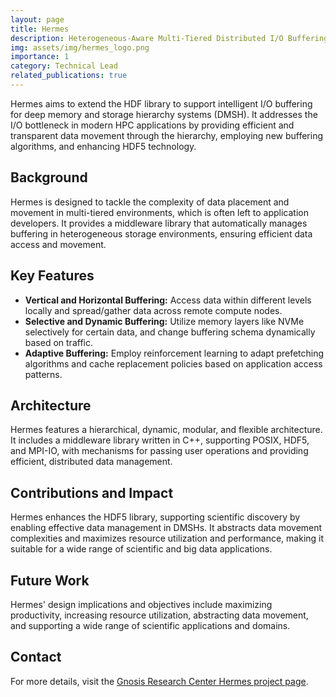 ```yaml
---
layout: page
title: Hermes 
description: Heterogeneous-Aware Multi-Tiered Distributed I/O Buffering System
img: assets/img/hermes_logo.png
importance: 1
category: Technical Lead
related_publications: true
---
```


Hermes aims to extend the HDF library to support intelligent I/O buffering for deep memory and storage hierarchy systems (DMSH). It addresses the I/O bottleneck in modern HPC applications by providing efficient and transparent data movement through the hierarchy, employing new buffering algorithms, and enhancing HDF5 technology.

## Background
Hermes is designed to tackle the complexity of data placement and movement in multi-tiered environments, which is often left to application developers. It provides a middleware library that automatically manages buffering in heterogeneous storage environments, ensuring efficient data access and movement.

## Key Features
- **Vertical and Horizontal Buffering:** Access data within different levels locally and spread/gather data across remote compute nodes.
- **Selective and Dynamic Buffering:** Utilize memory layers like NVMe selectively for certain data, and change buffering schema dynamically based on traffic.
- **Adaptive Buffering:** Employ reinforcement learning to adapt prefetching algorithms and cache replacement policies based on application access patterns.

## Architecture
Hermes features a hierarchical, dynamic, modular, and flexible architecture. It includes a middleware library written in C++, supporting POSIX, HDF5, and MPI-IO, with mechanisms for passing user operations and providing efficient, distributed data management.

## Contributions and Impact
Hermes enhances the HDF5 library, supporting scientific discovery by enabling effective data management in DMSHs. It abstracts data movement complexities and maximizes resource utilization and performance, making it suitable for a wide range of scientific and big data applications.

## Future Work
Hermes' design implications and objectives include maximizing productivity, increasing resource utilization, abstracting data movement, and supporting a wide range of scientific applications and domains.

## Contact
For more details, visit the [Gnosis Research Center Hermes project page](https://grc.iit.edu/research/projects/hermes).
